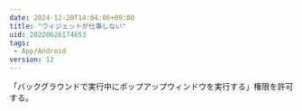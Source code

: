 ```yaml
---
date: 2024-12-20T14:04:06+09:00
title: "ウィジェットが仕事しない"
uid: 20220626174653
tags:
 - App/Android
version: 12
---
```


「バックグラウンドで実行中にポップアップウィンドウを実行する」権限を許可する。

